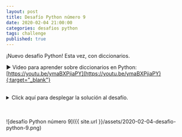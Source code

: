 ```yaml
---
layout: post
title: Desafío Python número 9
date: 2020-02-04 21:00:00
categories: desafios python
tags: challenge
published: true
---
```


¡Nuevo desafío Python! Esta vez, con diccionarios.

▶️ Video para aprender sobre diccionarios en Python: [https://youtu.be/ymaBXPjiaPY](https://youtu.be/ymaBXPjiaPY){:target="_blank"}

<br />

<details>
  <summary>Click aquí para desplegar la solución al desafío.</summary>
<br />
<br />El algoritmo solicita al usuario 5 strings y, por cada carácter de cada string, si se trata de una letra, verifica si no se encuentra en el diccionario, en cuyo caso la agrega con el valor 1 y, si se encuentra, le suma 1.
<br />
<br />💢 Para ejecutar el código: https://repl.it/@programacionde1/Python-Desafio-9
<br />
<div markdown="1">![Solución al desafío]({{ site.url }}/assets/2020-02-04-desafio-python-9-solucion.png)
  </div>
</details>

<br />
<br />

![desafío Python número 9]({{ site.url }}/assets/2020-02-04-desafio-python-9.png)
